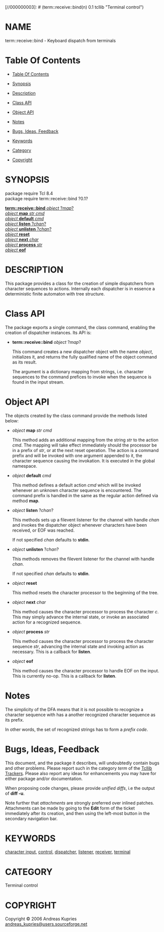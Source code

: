 
[//000000001]: # (term::receive::bind - Terminal control)
[//000000002]: # (Generated from file 'term_bind.man' by tcllib/doctools with format 'markdown')
[//000000003]: # (term::receive::bind(n) 0.1 tcllib "Terminal control")

# NAME

term::receive::bind - Keyboard dispatch from terminals

# <a name='toc'></a>Table Of Contents

  -  [Table Of Contents](#toc)

  -  [Synopsis](#synopsis)

  -  [Description](#section1)

  -  [Class API](#section2)

  -  [Object API](#section3)

  -  [Notes](#section4)

  -  [Bugs, Ideas, Feedback](#section5)

  -  [Keywords](#keywords)

  -  [Category](#category)

  -  [Copyright](#copyright)

# <a name='synopsis'></a>SYNOPSIS

package require Tcl 8.4  
package require term::receive::bind ?0.1?  

[__term::receive::bind__ *object* ?*map*?](#1)  
[*object* __map__ *str* *cmd*](#2)  
[*object* __default__ *cmd*](#3)  
[*object* __listen__ ?*chan*?](#4)  
[*object* __unlisten__ ?*chan*?](#5)  
[*object* __reset__](#6)  
[*object* __next__ *char*](#7)  
[*object* __process__ *str*](#8)  
[*object* __eof__](#9)  

# <a name='description'></a>DESCRIPTION

This package provides a class for the creation of simple dispatchers from
character sequences to actions. Internally each dispatcher is in essence a
deterministic finite automaton with tree structure.

# <a name='section2'></a>Class API

The package exports a single command, the class command, enabling the creation
of dispatcher instances. Its API is:

  - <a name='1'></a>__term::receive::bind__ *object* ?*map*?

    This command creates a new dispatcher object with the name *object*,
    initializes it, and returns the fully qualified name of the object command
    as its result.

    The argument is a dictionary mapping from strings, i.e. character sequences
    to the command prefices to invoke when the sequence is found in the input
    stream.

# <a name='section3'></a>Object API

The objects created by the class command provide the methods listed below:

  - <a name='2'></a>*object* __map__ *str* *cmd*

    This method adds an additional mapping from the string *str* to the action
    *cmd*. The mapping will take effect immediately should the processor be in a
    prefix of *str*, or at the next reset operation. The action is a command
    prefix and will be invoked with one argument appended to it, the character
    sequence causing the invokation. It is executed in the global namespace.

  - <a name='3'></a>*object* __default__ *cmd*

    This method defines a default action *cmd* which will be invoked whenever an
    unknown character sequence is encountered. The command prefix is handled in
    the same as the regular action defined via method __map__.

  - <a name='4'></a>*object* __listen__ ?*chan*?

    This methods sets up a filevent listener for the channel with handle *chan*
    and invokes the dispatcher object whenever characters have been received, or
    EOF was reached.

    If not specified *chan* defaults to __stdin__.

  - <a name='5'></a>*object* __unlisten__ ?*chan*?

    This methods removes the filevent listener for the channel with handle
    *chan*.

    If not specified *chan* defaults to __stdin__.

  - <a name='6'></a>*object* __reset__

    This method resets the character processor to the beginning of the tree.

  - <a name='7'></a>*object* __next__ *char*

    This method causes the character processor to process the character *c*.
    This may simply advance the internal state, or invoke an associated action
    for a recognized sequence.

  - <a name='8'></a>*object* __process__ *str*

    This method causes the character processor to process the character sequence
    *str*, advancing the internal state and invoking action as necessary. This
    is a callback for __listen__.

  - <a name='9'></a>*object* __eof__

    This method causes the character processor to handle EOF on the input. This
    is currently no-op. This is a callback for __listen__.

# <a name='section4'></a>Notes

The simplicity of the DFA means that it is not possible to recognize a character
sequence with has a another recognized character sequence as its prefix.

In other words, the set of recognized strings has to form a *prefix code*.

# <a name='section5'></a>Bugs, Ideas, Feedback

This document, and the package it describes, will undoubtedly contain bugs and
other problems. Please report such in the category *term* of the [Tcllib
Trackers](http://core.tcl.tk/tcllib/reportlist). Please also report any ideas
for enhancements you may have for either package and/or documentation.

When proposing code changes, please provide *unified diffs*, i.e the output of
__diff -u__.

Note further that *attachments* are strongly preferred over inlined patches.
Attachments can be made by going to the __Edit__ form of the ticket immediately
after its creation, and then using the left-most button in the secondary
navigation bar.

# <a name='keywords'></a>KEYWORDS

[character input](../../../../index.md#character_input),
[control](../../../../index.md#control),
[dispatcher](../../../../index.md#dispatcher),
[listener](../../../../index.md#listener),
[receiver](../../../../index.md#receiver),
[terminal](../../../../index.md#terminal)

# <a name='category'></a>CATEGORY

Terminal control

# <a name='copyright'></a>COPYRIGHT

Copyright &copy; 2006 Andreas Kupries <andreas_kupries@users.sourceforge.net>
